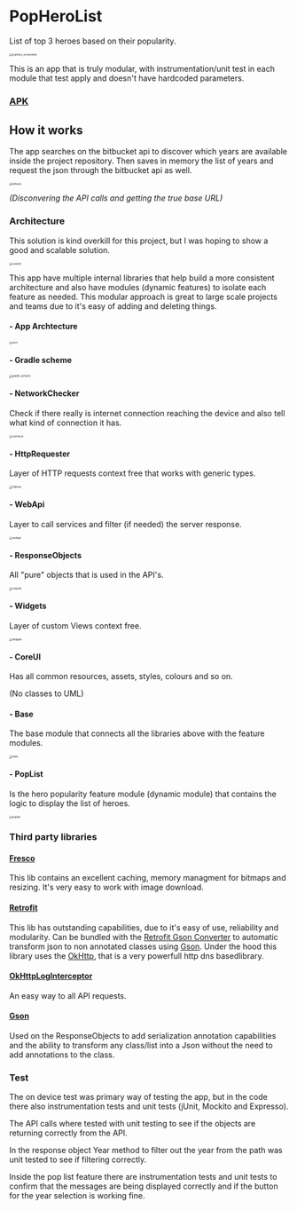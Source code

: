 # PopHeroList
List of top 3 heroes based on their popularity.

<img src="pophero_screenshot.png" alt="pophero_screenshot" style="zoom: 33%;" />

This is an app that is truly modular, with instrumentation/unit test in each module that test apply and doesn't have hardcoded parameters.

### [APK](base-hml-debug.apk)

## How it works

The app searches on the bitbucket api to discover which years are available inside the project repository. Then saves in memory the list of years and request the json through the bitbucket api as well.

<img src="bitbucketapi.png" alt="bithack" style="zoom: 33%;" />

*(Disconvering the API calls and getting the true base URL)*

### Architecture
This solution is kind overkill for this project, but I was hoping to show a good and scalable solution.

<img src="overkill.jpeg" alt="overkill" style="zoom: 33%;" />

This app have multiple internal libraries that help build a more consistent architecture and also have modules (dynamic features) to isolate each feature as needed. This modular approach is great to large scale projects and teams due to it's easy of adding and deleting things.

#### - App Archtecture

<img src="uml/arch.jpg" alt="arch" style="zoom: 33%;" />

#### - Gradle scheme

<img src="uml/gradle.jpg" alt="gradle_scheme" style="zoom: 33%;" />

#### - NetworkChecker

Check if there really is internet connection reaching the device and also tell what kind of connection it has.

<img src="uml/network_checker.jpg" alt="netcheck" style="zoom: 33%;" />

#### - HttpRequester

Layer of HTTP requests context free that works with generic types.

<img src="uml/http_requester.jpg" alt="httpreq" style="zoom: 33%;" />

#### - WebApi

Layer to call services and filter (if needed) the server response.

<img src="uml/web_api.jpg" alt="webapi" style="zoom: 33%;" />

#### - ResponseObjects

All "pure" objects that is used in the API's.

<img src="uml/response_objects.jpg" alt="respobj" style="zoom: 33%;" /> 

#### - Widgets

Layer of custom Views context free.

<img src="uml/widgets.jpg" alt="widgets" style="zoom: 33%;" />

#### - CoreUI

Has all common resources, assets, styles, colours and so on.

(No classes to UML)

#### - Base

The base module that connects all the libraries above with the feature modules.

<img src="uml/base.jpg" alt="base" style="zoom: 33%;" />

#### - PopList

Is the hero popularity feature module (dynamic module) that contains the logic to display the list of heroes.

<img src="uml/pop_list.jpg" alt="poplist" style="zoom: 33%;" />



### Third party libraries

#### [Fresco](https://frescolib.org/)

This lib contains an excellent caching, memory managment for bitmaps and resizing. It's very easy to work with image download.

#### [Retrofit](https://square.github.io/retrofit/)

This lib has outstanding capabilities, due to it's easy of use, reliability and modularity. Can be bundled with the [Retrofit Gson Converter](https://github.com/square/retrofit/tree/master/retrofit-converters/gson) to automatic transform json to non annotated classes using [Gson](https://github.com/google/gson). Under the hood this library uses the [OkHttp](https://square.github.io/okhttp/), that is a very powerfull http dns basedlibrary.

#### [OkHttpLogInterceptor](https://github.com/square/okhttp/tree/master/okhttp-logging-interceptor)

An easy way to all API requests.

#### [Gson](https://github.com/google/gson)

Used on the ResponseObjects to add serialization annotation capabilities and the ability to transform any class/list into a Json without the need to add annotations to the class.



### Test

The on device test was primary way of testing the app, but in the code there also instrumentation tests and unit tests (jUnit, Mockito and Expresso).

The API calls where tested with unit testing to see if the objects are returning correctly from the API.

In the response object Year method to filter out the year from the path  was unit tested to see if filtering correctly.

Inside the pop list feature there are instrumentation tests and unit tests to confirm that the messages are being displayed correctly and if the button for the year selection is working fine.